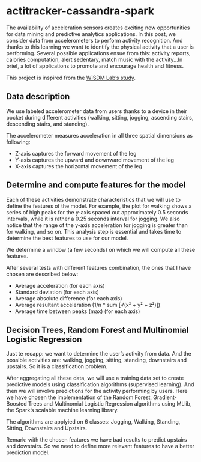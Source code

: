 # actitracker-cassandra-spark

The availability of acceleration sensors creates exciting new opportunities for data mining and predictive analytics 
applications. 
In this post, we consider data from accelerometers to perform activity recognition. And thanks to this learning we 
want to identify the physical activity that a user is performing. 
Several possible applications ensue from this: activity reports, calories computation, alert sedentary, match music 
with the activity...In brief, a lot of applications to promote and encourage health and fitness. 

This project is inspired from the [WISDM Lab’s study](http://www.cis.fordham.edu/wisdm/index.php).

## Data description
We use labeled accelerometer data from users thanks to a device in their pocket during different activities 
(walking, sitting, jogging, ascending stairs, descending stairs, and standing).

The accelerometer measures acceleration in all three spatial dimensions as following:

- Z-axis captures the forward movement of the leg
- Y-axis captures the upward and downward movement of the leg
- X-axis captures the horizontal movement of the leg

## Determine and compute features for the model
Each of these activities demonstrate characteristics that we will use to define the features of the model. 
For example, the plot for walking shows a series of high peaks for the y-axis spaced out approximately 0.5 seconds 
intervals, while it is rather a 0.25 seconds interval for jogging. We also notice that the range of the y-axis 
acceleration for jogging is greater than for walking, and so on. This analysis step is essential and takes time to 
determine the best features to use for our model.

We determine a window (a few seconds) on which we will compute all these features.

After several tests with different features combination, the ones that I have chosen are described below:

- Average acceleration (for each axis)
- Standard deviation (for each axis)
- Average absolute difference (for each axis)
- Average resultant acceleration (1/n * sum [√(x² + y² + z²)])
- Average time between peaks (max) (for each axis)

## Decision Trees, Random Forest and Multinomial Logistic Regression
Just te recapp: we want to determine the user’s activity from data. 
And the possible activities are: walking, jogging, sitting, standing, downstairs and upstairs. 
So it is a classification problem.

After aggregating all these data, we will use a training data set to create predictive models using classification 
algorithms (supervised learning). And then we will involve predictions for the activity performing by users. 
Here we have chosen the implementation of the Random Forest, Gradient-Boosted Trees and Multinomial Logistic Regression 
algorithms using MLlib, the Spark’s scalable machine learning library.

The algorithms are applyied on 6 classes: Jogging, Walking, Standing, Sitting, Downstairs and Upstairs.

Remark: with the chosen features we have bad results to predict upstairs and dowstairs. So we need to define more 
relevant features to have a better prediction model.
